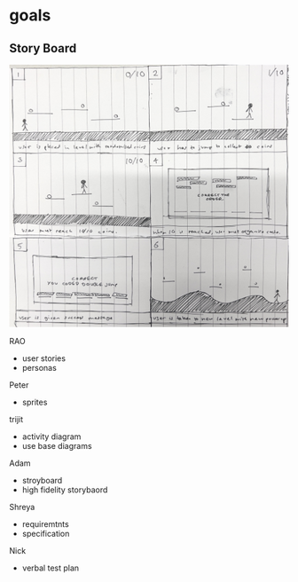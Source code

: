 # goals 

## Story Board

![Low Fid](/Res/MVP%20Storyboard.jpg )

RAO 
- user stories
- personas

Peter 
- sprites

trijit 
- activity diagram
- use base diagrams

Adam
- stroyboard
- high fidelity storybaord

Shreya
- requiremtnts
- specification

Nick
- verbal test plan